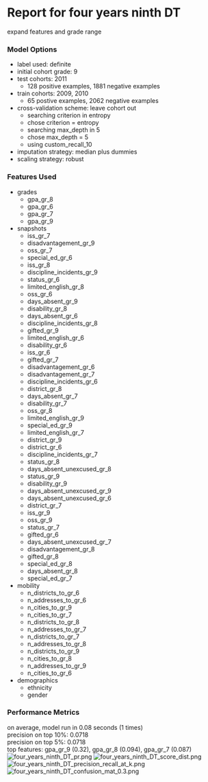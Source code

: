 # Report for four years ninth DT
expand features and grade range

### Model Options
* label used: definite
* initial cohort grade: 9
* test cohorts: 2011
	 * 128 positive examples, 1881 negative examples
* train cohorts: 2009, 2010
	 * 65 postive examples, 2062 negative examples
* cross-validation scheme: leave cohort out
	 * searching criterion in entropy
	 * chose criterion = entropy
	 * searching max_depth in 5
	 * chose max_depth = 5
	 * using custom_recall_10
* imputation strategy: median plus dummies
* scaling strategy: robust

### Features Used
* grades
	 * gpa_gr_8
	 * gpa_gr_6
	 * gpa_gr_7
	 * gpa_gr_9
* snapshots
	 * iss_gr_7
	 * disadvantagement_gr_9
	 * oss_gr_7
	 * special_ed_gr_6
	 * iss_gr_8
	 * discipline_incidents_gr_9
	 * status_gr_6
	 * limited_english_gr_8
	 * oss_gr_6
	 * days_absent_gr_9
	 * disability_gr_8
	 * days_absent_gr_6
	 * discipline_incidents_gr_8
	 * gifted_gr_9
	 * limited_english_gr_6
	 * disability_gr_6
	 * iss_gr_6
	 * gifted_gr_7
	 * disadvantagement_gr_6
	 * disadvantagement_gr_7
	 * discipline_incidents_gr_6
	 * district_gr_8
	 * days_absent_gr_7
	 * disability_gr_7
	 * oss_gr_8
	 * limited_english_gr_9
	 * special_ed_gr_9
	 * limited_english_gr_7
	 * district_gr_9
	 * district_gr_6
	 * discipline_incidents_gr_7
	 * status_gr_8
	 * days_absent_unexcused_gr_8
	 * status_gr_9
	 * disability_gr_9
	 * days_absent_unexcused_gr_9
	 * days_absent_unexcused_gr_6
	 * district_gr_7
	 * iss_gr_9
	 * oss_gr_9
	 * status_gr_7
	 * gifted_gr_6
	 * days_absent_unexcused_gr_7
	 * disadvantagement_gr_8
	 * gifted_gr_8
	 * special_ed_gr_8
	 * days_absent_gr_8
	 * special_ed_gr_7
* mobility
	 * n_districts_to_gr_6
	 * n_addresses_to_gr_6
	 * n_cities_to_gr_9
	 * n_cities_to_gr_7
	 * n_districts_to_gr_8
	 * n_addresses_to_gr_7
	 * n_districts_to_gr_7
	 * n_addresses_to_gr_8
	 * n_districts_to_gr_9
	 * n_cities_to_gr_8
	 * n_addresses_to_gr_9
	 * n_cities_to_gr_6
* demographics
	 * ethnicity
	 * gender

### Performance Metrics
on average, model run in 0.08 seconds (1 times) <br/>precision on top 10%: 0.0718 <br/>precision on top 5%: 0.0718 <br/>top features: gpa_gr_9 (0.32), gpa_gr_8 (0.094), gpa_gr_7 (0.087)
![four_years_ninth_DT_pr.png](four_years_ninth_DT_pr.png)
![four_years_ninth_DT_score_dist.png](four_years_ninth_DT_score_dist.png)
![four_years_ninth_DT_precision_recall_at_k.png](four_years_ninth_DT_precision_recall_at_k.png)
![four_years_ninth_DT_confusion_mat_0.3.png](four_years_ninth_DT_confusion_mat_0.3.png)
